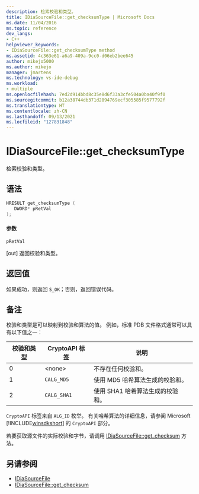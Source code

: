 ```yaml
---
description: 检索校验和类型。
title: IDiaSourceFile::get_checksumType | Microsoft Docs
ms.date: 11/04/2016
ms.topic: reference
dev_langs:
- C++
helpviewer_keywords:
- IDiaSourceFile::get_checksumType method
ms.assetid: 4c363e61-a6a9-409a-9cc0-d06eb2bee645
author: mikejo5000
ms.author: mikejo
manager: jmartens
ms.technology: vs-ide-debug
ms.workload:
- multiple
ms.openlocfilehash: 7ed2d914bbd8c35e8d6f33a3cfe504a0ba40f9f0
ms.sourcegitcommit: b12a38744db371d2894769ecf305585f9577792f
ms.translationtype: HT
ms.contentlocale: zh-CN
ms.lasthandoff: 09/13/2021
ms.locfileid: "127831848"
---
```

# <a name="idiasourcefileget_checksumtype"></a>IDiaSourceFile::get_checksumType
检索校验和类型。

## <a name="syntax"></a>语法

```C++
HRESULT get_checksumType ( 
   DWORD* pRetVal
);
```

#### <a name="parameters"></a>参数
 `pRetVal`

[out] 返回校验和类型。

## <a name="return-value"></a>返回值
 如果成功，则返回 `S_OK`；否则，返回错误代码。

## <a name="remarks"></a>备注
 校验和类型是可以映射到校验和算法的值。 例如，标准 PDB 文件格式通常可以具有以下值之一：

|校验和类型|CryptoAPI 标签|说明|
|-------------------|---------------------|-----------------|
|0|\<none>|不存在任何校验和。|
|1|`CALG_MD5`|使用 MD5 哈希算法生成的校验和。|
|2|`CALG_SHA1`|使用 SHA1 哈希算法生成的校验和。|

 `CryptoAPI` 标签来自 `ALG_ID` 枚举。 有关哈希算法的详细信息，请参阅 Microsoft [!INCLUDE[winsdkshort](../../debugger/debug-interface-access/includes/winsdkshort_md.md)] 的 `CryptoAPI` 部分。

 若要获取源文件的实际校验和字节，请调用 [IDiaSourceFile::get_checksum](../../debugger/debug-interface-access/idiasourcefile-get-checksum.md) 方法。

## <a name="see-also"></a>另请参阅
- [IDiaSourceFile](../../debugger/debug-interface-access/idiasourcefile.md)
- [IDiaSourceFile::get_checksum](../../debugger/debug-interface-access/idiasourcefile-get-checksum.md)
